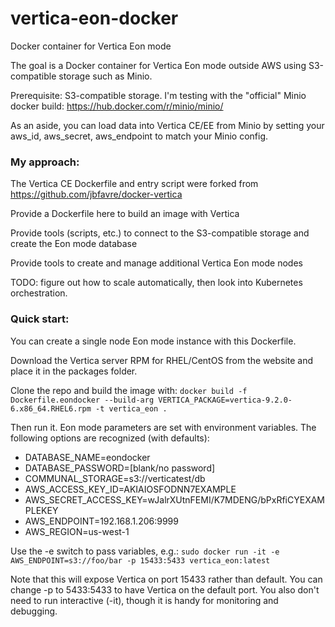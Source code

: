 # vertica-eon-docker
Docker container for Vertica Eon mode

The goal is a Docker container for Vertica Eon mode outside AWS using S3-compatible storage such as Minio.

Prerequisite: S3-compatible storage.  I'm testing with the "official" Minio docker build:  https://hub.docker.com/r/minio/minio/

As an aside, you can load data into Vertica CE/EE from Minio by setting your aws_id, aws_secret, aws_endpoint to match your Minio config.

### My approach:

The Vertica CE Dockerfile and entry script were forked from https://github.com/jbfavre/docker-vertica

Provide a Dockerfile here to build an image with Vertica

Provide tools (scripts, etc.) to connect to the S3-compatible storage and create the Eon mode database

Provide tools to create and manage additional Vertica Eon mode nodes

TODO: figure out how to scale automatically, then look into Kubernetes orchestration.

### Quick start:

You can create a single node Eon mode instance with this Dockerfile.

Download the Vertica server RPM for RHEL/CentOS from the website and place it in the packages folder.

Clone the repo and build the image with:
`docker build -f Dockerfile.eondocker --build-arg VERTICA_PACKAGE=vertica-9.2.0-6.x86_64.RHEL6.rpm -t vertica_eon .`

Then run it.  Eon mode parameters are set with environment variables.  The following options are recognized (with defaults):
- DATABASE_NAME=eondocker
- DATABASE_PASSWORD=[blank/no password]
- COMMUNAL_STORAGE=s3://verticatest/db
- AWS_ACCESS_KEY_ID=AKIAIOSFODNN7EXAMPLE
- AWS_SECRET_ACCESS_KEY=wJalrXUtnFEMI/K7MDENG/bPxRfiCYEXAMPLEKEY
- AWS_ENDPOINT=192.168.1.206:9999
- AWS_REGION=us-west-1

Use the -e switch to pass variables, e.g.:
`sudo docker run -it -e AWS_ENDPOINT=s3://foo/bar -p 15433:5433 vertica_eon:latest`

Note that this will expose Vertica on port 15433 rather than default.  You can change -p to 5433:5433 to have Vertica on the default port.
You also don't need to run interactive (-it), though it is handy for monitoring and debugging.

